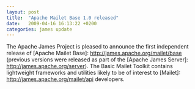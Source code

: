 ```yaml
---
layout: post
title:  "Apache Mailet Base 1.0 released"
date:   2009-04-16 16:13:22 +0200
categories: james update
---
```


The Apache James Project is pleased to announce the first independent release of
[Apache Mailet Base]: http://james.apache.org/mailet/base (previous versions
were released as part of the
[Apache James Server]: http://james.apache.org/server). The Basic Mailet Toolkit
contains lightweight frameworks and utilities likely to be of interest to
[Mailet]: http://james.apache.org/mailet/api developers.



